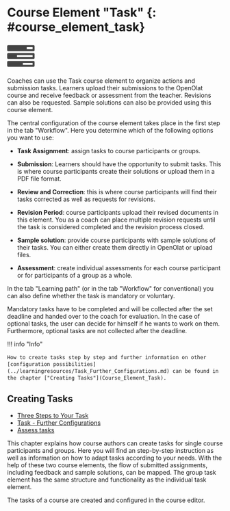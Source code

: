 # Course Element "Task" {: #course_element_task}

![task icon](assets/task.png)

Coaches can use the Task course element to organize actions and submission
tasks. Learners upload their submissions to the OpenOlat course and receive
feedback or assessment from the teacher. Revisions can also be requested.
Sample solutions can also be provided using this course element.

The central configuration of the course element takes place in the first step
in the tab "Workflow". Here you determine which of the following options you
want to use:

   *  **Task Assignment**: assign tasks to course participants or groups.

  *  **Submission**: Learners should have the opportunity to submit tasks. This is where course participants create their solutions or upload them in a PDF file format.

  *  **Review and Correction**: this is where course participants will find their tasks corrected as well as requests for revisions.

  *  **Revision Period**: course participants upload their revised documents in this element. You as a coach can place multiple revision requests until the task is considered completed and the revision process closed.

  *  **Sample solution**: provide course participants with sample solutions of their tasks. You can either create them directly in OpenOlat or upload files.

  *  **Assessment**: create individual assessments for each course participant or for participants of a group as a whole.

 In the tab "Learning path" (or in the tab "Workflow" for conventional) you can also define whether the task is mandatory or voluntary. 

Mandatory tasks have to be completed and will be collected after the set deadline and handed over to the coach for evaluation. In the case of optional tasks, the user can decide for himself if he wants to work on them. Furthermore, optional tasks are not collected after the deadline.

!!! info "Info"

    How to create tasks step by step and further information on other [configuration possibilities](../learningresources/Task_Further_Configurations.md) can be found in the chapter ["Creating Tasks"](Course_Element_Task).

## Creating Tasks

  * [Three Steps to Your Task](../task/Three_Steps_to_Your_Task.md)
  * [Task - Further Configurations](Task_Further_Configurations.md)
  * [Assess tasks](Assess_tasks.md)

This chapter explains how course authors can create tasks for single course
participants and groups. Here you will find an step-by-step instruction as
well as information on how to adapt tasks according to your needs. With the
help of these two course elements, the flow of submitted assignments,
including feedback and sample solutions, can be mapped. The group task element
has the same structure and functionality as the individual task element.

The tasks of a course are created and configured in the course editor.
